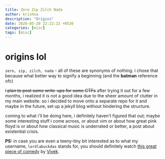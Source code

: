 ```yaml
---
title: Zero Zip Zilch Nada
author: krishna
description: "Origins"
date: 2020-05-20 22:22:22 +0530
categories: [misc]
tags: [misc]
---
```


# origins lol

`zero, zip, zilch, nada` - all of these are synonyms of nothing. i chose that because what better way to signify a beginning (and the **batman** reference ofc)

~~i plan to post some write-ups for some CTFs~~ after trying it out for a few months, i realized it is not a good idea due to the sheer amount of clutter in my main website. so i decided to move onto a separate repo for it and maybe in the future, set up a jekyll blog without hindering the structure.

coming to what i'll be doing here, i definitely haven't figured that out; maybe some interesting stuff i come across, or about vim or about how great pink floyd is or about how classical music is underrated or better, a post about existential crisis.

**PS:** in case you are even a teeny-tiny bit interested as to what my username, `lordlabuckdas` stands for, you should definitely watch [this great piece of comedy](https://www.facebook.com/AdithyaTV/videos/415460759054409/) by [Vivek](https://en.wikipedia.org/wiki/Vivek_(actor)).
